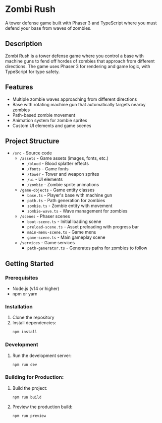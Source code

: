 # Zombi Rush

A tower defense game built with Phaser 3 and TypeScript where you must defend your base from waves of zombies.

## Description

Zombi Rush is a tower defense game where you control a base with machine guns to fend off hordes of zombies that approach from different directions. The game uses Phaser 3 for rendering and game logic, with TypeScript for type safety.

## Features

- Multiple zombie waves approaching from different directions
- Base with rotating machine gun that automatically targets nearby zombies
- Path-based zombie movement
- Animation system for zombie sprites
- Custom UI elements and game scenes

## Project Structure

- `/src` - Source code
  - `/assets` - Game assets (images, fonts, etc.)
    - `/blood` - Blood splatter effects
    - `/fonts` - Game fonts
    - `/tower` - Tower and weapon sprites
    - `/ui` - UI elements
    - `/zombie` - Zombie sprite animations
  - `/game-objects` - Game entity classes
    - `base.ts` - Player's base with machine gun
    - `path.ts` - Path generation for zombies
    - `zombie.ts` - Zombie entity with movement
    - `zombie-wave.ts` - Wave management for zombies
  - `/scenes` - Phaser scenes
    - `boot-scene.ts` - Initial loading scene
    - `preload-scene.ts` - Asset preloading with progress bar
    - `main-menu-scene.ts` - Game menu
    - `game-scene.ts` - Main gameplay scene
  - `/services` - Game services
    - `path-generator.ts` - Generates paths for zombies to follow

## Getting Started

### Prerequisites

- Node.js (v14 or higher)
- npm or yarn

### Installation

1. Clone the repository
2. Install dependencies:
   ```bash
   npm install
   ```

### Development

1. Run the development server:
   ```bash
   npm run dev
   ```

### Building for Production:

1. Build the project:
   ```bash
   npm run build
   ```
2. Preview the production build:
   ```bash
   npm run preview
   ```
